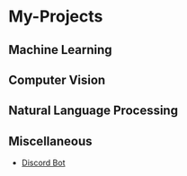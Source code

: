 # My-Projects

## Machine Learning 


## Computer Vision 


## Natural Language Processing 


## Miscellaneous
- [Discord Bot](https://github.com/aquantumreality/Discord-Bot)
